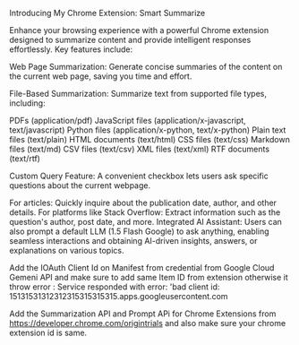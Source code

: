 
Introducing My Chrome Extension: Smart Summarize

Enhance your browsing experience with a powerful Chrome extension designed to summarize content and provide intelligent responses effortlessly. Key features include:

Web Page Summarization: Generate concise summaries of the content on the current web page, saving you time and effort.

File-Based Summarization: Summarize text from supported file types, including:

PDFs (application/pdf)
JavaScript files (application/x-javascript, text/javascript)
Python files (application/x-python, text/x-python)
Plain text files (text/plain)
HTML documents (text/html)
CSS files (text/css)
Markdown files (text/md)
CSV files (text/csv)
XML files (text/xml)
RTF documents (text/rtf)

Custom Query Feature: A convenient checkbox lets users ask specific questions about the current webpage.

For articles: Quickly inquire about the publication date, author, and other details.
For platforms like Stack Overflow: Extract information such as the question's author, post date, and more.
Integrated AI Assistant: Users can also prompt a default LLM (1.5 Flash Google) to ask anything, enabling seamless interactions and obtaining AI-driven insights, answers, or explanations on various topics.


Add the IOAuth Client Id on Manifest from credential from Google Cloud Gemeni API and make sure to add same Item ID from extension otherwise it throw error :  Service responded with error: 'bad client id: 15131531312312315315315315.apps.googleusercontent.com

Add the Summarization API and Prompt APi for Chrome Extensions from https://developer.chrome.com/origintrials and also make sure your chrome extension id is same.